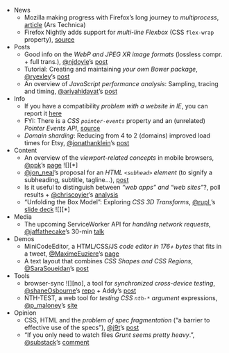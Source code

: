  - News
   -  Mozilla making progress with Firefox’s long journey to *multiprocess*, [article](http://arstechnica.com/information-technology/2013/12/mozilla-making-progress-with-firefoxs-long-journey-to-multiprocess/) (Ars Technica)
   - Firefox Nightly adds support for *multi-line Flexbox* (CSS `flex-wrap` property), [source](https://twitter.com/FirefoxNightly/status/408953529282625536)
 - Posts
   - Good info on the *WebP and JPEG XR image formats* (lossless compr. + full trans.), [@njdoyle]()’s [post](http://calendar.perfplanet.com/2013/browser-specific-image-formats/)
   - Tutorial: Creating and maintaining *your own Bower package*, [@ryexley]()’s [post](http://bob.yexley.net/creating-and-maintaining-your-own-bower-package/)
   - An overview of *JavaScript performance analysis*: Sampling, tracing and timing, [@ariyahidayat]()’s [post](http://ariya.ofilabs.com/2012/12/javascript-performance-analysis-sampling-tracing-and-timing.html)
 - Info
   - If you have a compatibility *problem with a website in IE*, you can report it [here](http://www.modern.ie/en-us/compat-issue-report)
   - FYI: There is a *CSS `pointer-events`* property and an (unrelated) *Pointer Events API*, [source](https://twitter.com/simevidas/status/409358999427891200)
   - *Domain sharding*: Reducing from 4 to 2 (domains) improved load times for Etsy, [@jonathanklein]()’s [post](http://calendar.perfplanet.com/2013/reducing-domain-sharding/)
 - Content
   - An overview of the *viewport-related concepts* in mobile browsers, [@ppk]()’s [page](http://quirksmode.org/mobile/overview.html) ![][*]
   - [@jon_neal]()’s proposal for an *HTML `<subhead>` element* (to signify a subheading, subtitle, tagline…), [post](https://twitter.com/jon_neal/status/408748100581216256)
   - Is it useful to distinguish between *“web apps” and “web sites”*?, poll results + [@chriscoyier]()’s [analysis](http://css-tricks.com/poll-results-sites-vs-apps/)
   - “Unfolding the Box Model”: Exploring *CSS 3D Transforms*, [@rupl ]()’s [slide deck](http://rupl.github.io/unfold/) ![][*]
 - Media
   - The upcoming ServiceWorker API for *handling network requests*, [@jaffathecake]()’s 30-min [talk](http://youtu.be/Z7sRMg0f5Hk)
 - Demos
   - MiniCodeEditor, a HTML/CSS/JS *code editor in 176+ bytes* that fits in a tweet, [@MaximeEuziere]()’s [page](http://xem.github.io/miniCodeEditor/)
   - A text layout that combines *CSS Shapes and CSS Regions*, [@SaraSoueidan]()’s [post](http://sarasoueidan.com/blog/css-regions-with-shapes-for-readability/index.html)
 - Tools
   - browser-sync ![][no], a tool for *synchronized cross-device testing*, [@shaneOsbourne]()’s [repo](https://github.com/shakyShane/browser-sync) + Addy’s [post](http://addyosmani.com/blog/browser-sync/)
   - NTH-TEST, a web tool for *testing CSS `nth-*` argument* expressions, [@p_maloney]()’s [site](http://nth-test.com/)
 - Opinion
   - CSS, HTML and the *problem of spec fragmentation* (“a barrier to effective use of the specs”), [@j9t]()’s [post](http://meiert.com/en/blog/20131205/spec-fragmentation/)
   - “If you only need to watch files *Grunt seems pretty heavy*.”, [@substack]()’s [comment](http://procbits.com/2013/12/05/warming-up-to-grunt-compiling-less-and-browserify#comment-1152595565)
